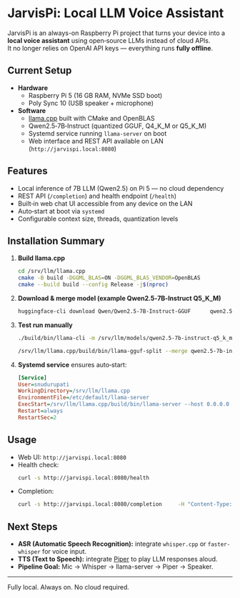 # JarvisPi: Local LLM Voice Assistant

JarvisPi is an always-on Raspberry Pi project that turns your device into a **local voice assistant** using open‑source LLMs instead of cloud APIs.  
It no longer relies on OpenAI API keys — everything runs **fully offline**.

## Current Setup

- **Hardware**
  - Raspberry Pi 5 (16 GB RAM, NVMe SSD boot)
  - Poly Sync 10 (USB speaker + microphone)
- **Software**
  - [llama.cpp](https://github.com/ggerganov/llama.cpp) built with CMake and OpenBLAS
  - Qwen2.5‑7B‑Instruct (quantized GGUF, Q4_K_M or Q5_K_M)
  - Systemd service running `llama-server` on boot
  - Web interface and REST API available on LAN (`http://jarvispi.local:8080`)

## Features

- Local inference of 7B LLM (Qwen2.5) on Pi 5 — no cloud dependency
- REST API (`/completion`) and health endpoint (`/health`)
- Built‑in web chat UI accessible from any device on the LAN
- Auto‑start at boot via `systemd`
- Configurable context size, threads, quantization levels

## Installation Summary

1. **Build llama.cpp**  
   ```bash
   cd /srv/llm/llama.cpp
   cmake -B build -DGGML_BLAS=ON -DGGML_BLAS_VENDOR=OpenBLAS
   cmake --build build --config Release -j$(nproc)
   ```

2. **Download & merge model (example Qwen2.5‑7B‑Instruct Q5_K_M)**  
   ```bash
   huggingface-cli download Qwen/Qwen2.5-7B-Instruct-GGUF      qwen2.5-7b-instruct-q5_k_m.gguf
   ```

3. **Test run manually**  
   ```bash
   ./build/bin/llama-cli -m /srv/llm/models/qwen2.5-7b-instruct-q5_k_m.gguf -c 4096 -t 4 -ngl 0 -i
   ```
   ```bash
   /srv/llm/llama.cpp/build/bin/llama-gguf-split --merge qwen2.5-7b-instruct-q5_k_m-00001-of-00002.gguf qwen2.5-7b-instruct-q5_k_m.gguf
	```
	
4. **Systemd service** ensures auto‑start:  
   ```ini
   [Service]
   User=snudurupati
   WorkingDirectory=/srv/llm/llama.cpp
   EnvironmentFile=/etc/default/llama-server
   ExecStart=/srv/llm/llama.cpp/build/bin/llama-server --host 0.0.0.0 --port 8080
   Restart=always
   RestartSec=2
   ```

## Usage

- Web UI: `http://jarvispi.local:8080`
- Health check:  
  ```bash
  curl -s http://jarvispi.local:8080/health
  ```
- Completion:  
  ```bash
  curl -s http://jarvispi.local:8080/completion     -H "Content-Type: application/json"     -d '{"prompt":"Say hi in one short line.","n_predict":32}'
  ```

## Next Steps

- **ASR (Automatic Speech Recognition):** integrate `whisper.cpp` or `faster-whisper` for voice input.  
- **TTS (Text to Speech):** integrate [Piper](https://github.com/rhasspy/piper) to play LLM responses aloud.  
- **Pipeline Goal:** Mic → Whisper → llama-server → Piper → Speaker.

---
Fully local. Always on. No cloud required.
